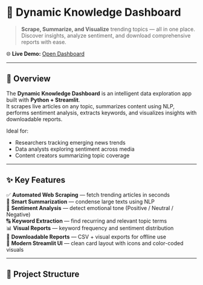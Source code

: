 # 🧠 Dynamic Knowledge Dashboard

> **Scrape, Summarize, and Visualize** trending topics — all in one place.  
> Discover insights, analyze sentiment, and download comprehensive reports with ease.

🌐 **Live Demo:** [Open Dashboard](https://kidotih-dynamic-knowledge-dashboard-app-16krab.streamlit.app)

---

## 🚀 Overview

The **Dynamic Knowledge Dashboard** is an intelligent data exploration app built with **Python + Streamlit**.  
It scrapes live articles on any topic, summarizes content using NLP, performs sentiment analysis, extracts keywords, and visualizes insights with downloadable reports.

Ideal for:
- Researchers tracking emerging news trends  
- Data analysts exploring sentiment across media  
- Content creators summarizing topic coverage  

---

## ✨ Key Features

✅ **Automated Web Scraping** — fetch trending articles in seconds  
🧾 **Smart Summarization** — condense large texts using NLP  
💭 **Sentiment Analysis** — detect emotional tone (Positive / Neutral / Negative)  
🔠 **Keyword Extraction** — find recurring and relevant topic terms  
📊 **Visual Reports** — keyword frequency and sentiment distribution  
📁 **Downloadable Reports** — CSV + visual exports for offline use  
🎨 **Modern Streamlit UI** — clean card layout with icons and color-coded visuals  

---

## 🧩 Project Structure

